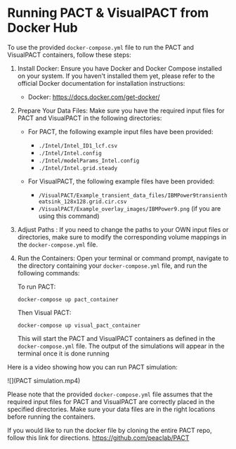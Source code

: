# Running PACT & VisualPACT from Docker Hub

To use the provided `docker-compose.yml` file to run the PACT and VisualPACT containers, follow these steps:

1. Install Docker:
   Ensure you have Docker and Docker Compose installed on your system. If you haven't installed them yet, please refer to the official Docker documentation for installation instructions:
   - Docker: https://docs.docker.com/get-docker/

2. Prepare Your Data Files:
   Make sure you have the required input files for PACT and VisualPACT in the following directories:

   - For PACT, the following example input files have been provided:
     - `./Intel/Intel_ID1_lcf.csv`
     - `./Intel/Intel.config`
     - `./Intel/modelParams_Intel.config`
     - `./Intel/Intel.grid.steady`

   - For VisualPACT, the following example files have been provided:
     - `/VisualPACT/Example_transient_data_files/IBMPower9transientheatsink_128x128.grid.cir.csv` 
     - `/VisualPACT/Example_overlay_images/IBMPower9.png` (if you are using this command)

3. Adjust Paths :
   If you need to change the paths to your OWN input files or directories, make sure to modify the corresponding volume mappings in the `docker-compose.yml` file.

4. Run the Containers:
   Open your terminal or command prompt, navigate to the directory containing your `docker-compose.yml` file, and run the following commands:

   To run PACT: 

   ```
   docker-compose up pact_container
   ```

   Then Visual PACT: 
   
   ```
   docker-compose up visual_pact_container
   ```

   This will start the PACT and VisualPACT containers as defined in the `docker-compose.yml` file.
   The output of the simulations will appear in the terminal once it is done running

Here is a video showing how you can run PACT simulation:

![](PACT simulation.mp4)

Please note that the provided `docker-compose.yml` file assumes that the required input files for PACT and VisualPACT are correctly placed in the specified directories. Make sure your data files are in the right locations before running the containers.

If you would like to run the docker file by cloning the entire PACT repo, follow this link for directions.  https://github.com/peaclab/PACT